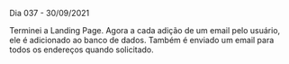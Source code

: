 Dia 037 - 30/09/2021

Terminei a Landing Page. Agora a cada adição de um email pelo usuário, ele é adicionado ao banco de dados. Também é enviado um email para todos os endereços quando solicitado.